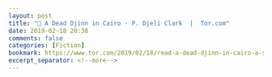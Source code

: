 ```yaml
---
layout: post
title: "🔖 A Dead Djinn in Cairo - P. Djeli Clark  |  Tor.com"
date: 2019-02-18 20:38
comments: false
categories: [Fiction]
bookmark: https://www.tor.com/2019/02/18/read-a-dead-djinn-in-cairo-a-supernatural-alternate-history-from-p-djeli-clark/
excerpt_separator: <!--more-->
---
```

<!--more-->
